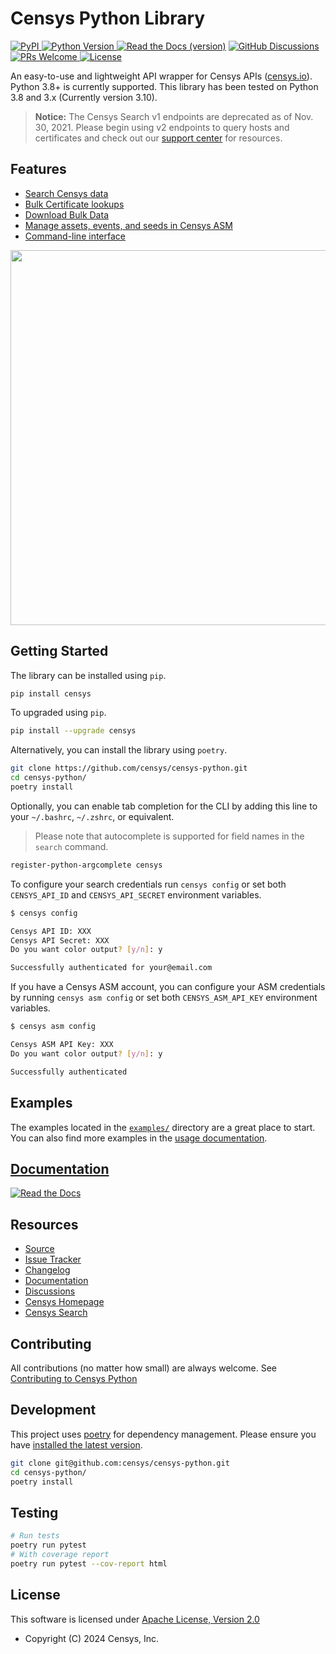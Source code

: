 # Censys Python Library

[
![PyPI](https://img.shields.io/pypi/v/censys?color=orange&logo=pypi&logoColor=orange)
](https://pypi.org/project/censys/)
[
![Python Version](https://img.shields.io/badge/python-3.8%2B-blue?logo=python)
](https://www.python.org/downloads/)
[
![Read the Docs (version)
](https://img.shields.io/readthedocs/censys-python/latest?logo=read%20the%20docs)](https://censys-python.readthedocs.io/en/stable/?badge=stable)
[
![GitHub Discussions](https://img.shields.io/badge/GitHub-Discussions-brightgreen?logo=github)
](https://github.com/censys/censys-python/discussions)
[
![PRs Welcome](https://img.shields.io/badge/PRs-welcome-organge.svg?logo=git&logoColor=organge)
](http://makeapullrequest.com)
[
![License](https://img.shields.io/github/license/censys/censys-python?logo=apache)
](https://github.com/censys/censys-python/blob/main/LICENSE)

An easy-to-use and lightweight API wrapper for Censys APIs ([censys.io](https://censys.io/)). Python 3.8+ is currently supported. This library has been tested on Python 3.8 and 3.x (Currently version 3.10).

> **Notice:** The Censys Search v1 endpoints are deprecated as of Nov. 30, 2021. Please begin using v2 endpoints to query hosts and certificates and check out our [support center](https://support.censys.io/hc/en-us/sections/360013076551-Censys-Search-2-0) for resources.

## Features

- [Search Censys data](https://censys-python.readthedocs.io/en/stable/usage-v2.html)
- [Bulk Certificate lookups](https://censys-python.readthedocs.io/en/stable/usage-v2.html#bulk-view)
- [Download Bulk Data](https://censys-python.readthedocs.io/en/stable/usage-v1.html#data)
- [Manage assets, events, and seeds in Censys ASM](https://censys-python.readthedocs.io/en/stable/usage-asm.html)
- [Command-line interface](https://censys-python.readthedocs.io/en/stable/cli.html)

<!-- markdownlint-disable MD033 -->

<a href="https://asciinema.org/a/500416" target="_blank"><img src="https://asciinema.org/a/500416.svg" width="600"/></a>

<!-- markdownlint-enable MD033 -->

## Getting Started

The library can be installed using `pip`.

```sh
pip install censys
```

To upgraded using `pip`.

```sh
pip install --upgrade censys
```

Alternatively, you can install the library using `poetry`.

```sh
git clone https://github.com/censys/censys-python.git
cd censys-python/
poetry install
```

Optionally, you can enable tab completion for the CLI by adding this line to your `~/.bashrc`, `~/.zshrc`, or equivalent.

> Please note that autocomplete is supported for field names in the `search` command.

```sh
register-python-argcomplete censys
```

To configure your search credentials run `censys config` or set both `CENSYS_API_ID` and `CENSYS_API_SECRET` environment variables.

```sh
$ censys config

Censys API ID: XXX
Censys API Secret: XXX
Do you want color output? [y/n]: y

Successfully authenticated for your@email.com
```

If you have a Censys ASM account, you can configure your ASM credentials by running `censys asm config` or set both `CENSYS_ASM_API_KEY` environment variables.

```sh
$ censys asm config

Censys ASM API Key: XXX
Do you want color output? [y/n]: y

Successfully authenticated
```

## Examples

The examples located in the [`examples/`](examples/) directory are a great place to start. You can also find more examples in the [usage documentation](https://censys-python.readthedocs.io/en/stable/usage-v2.html).

## [Documentation](https://censys-python.readthedocs.io/)

[
![Read the Docs](https://raw.githubusercontent.com/censys/censys-python/main/docs/_static/readthedocs.png)
](https://censys-python.readthedocs.io/)

## Resources

- [Source](https://github.com/censys/censys-python)
- [Issue Tracker](https://github.com/censys/censys-python/issues)
- [Changelog](https://github.com/censys/censys-python/releases)
- [Documentation](https://censys-python.rtfd.io)
- [Discussions](https://github.com/censys/censys-python/discussions)
- [Censys Homepage](https://censys.io/)
- [Censys Search](https://search.censys.io/)

## Contributing

All contributions (no matter how small) are always welcome. See [Contributing to Censys Python](.github/CONTRIBUTING.md)

## Development

This project uses [poetry](https://python-poetry.org/) for dependency management. Please ensure you have [installed the latest version](https://python-poetry.org/docs/#installation).

```sh
git clone git@github.com:censys/censys-python.git
cd censys-python/
poetry install
```

## Testing

```sh
# Run tests
poetry run pytest
# With coverage report
poetry run pytest --cov-report html
```

## License

This software is licensed under [Apache License, Version 2.0](http://www.apache.org/licenses/LICENSE-2.0)

- Copyright (C) 2024 Censys, Inc.